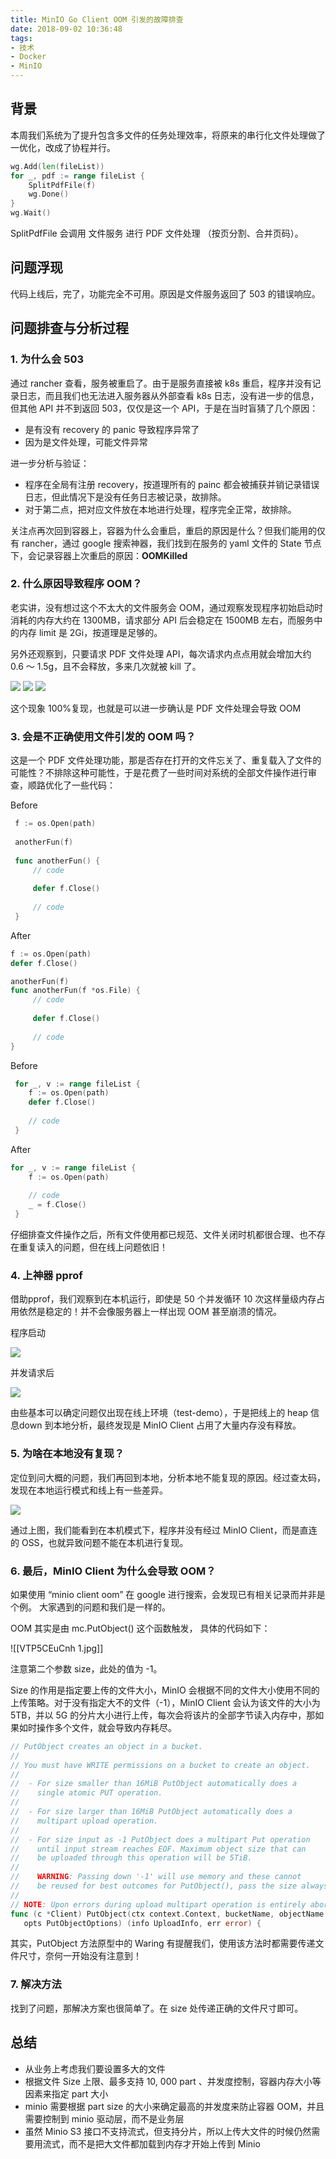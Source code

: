 ```yaml
---
title: MinIO Go Client OOM 引发的故障排查
date: 2018-09-02 10:36:48
tags: 
- 技术
- Docker
- MinIO
---
```


## 背景

本周我们系统为了提升包含多文件的任务处理效率，将原来的串行化文件处理做了一优化，改成了协程并行。

```Go
wg.Add(len(fileList))
for _, pdf := range fileList {
    SplitPdfFile(f)
    wg.Done()
}
wg.Wait()
```

SplitPdfFile 会调用 文件服务 进行 PDF 文件处理 （按页分割、合并页码）。

## 问题浮现

代码上线后，完了，功能完全不可用。原因是文件服务返回了 503 的错误响应。

## 问题排查与分析过程

### 1. 为什么会 503

通过 rancher 查看，服务被重启了。由于是服务直接被 k8s 重启，程序并没有记录日志，而且我们也无法进入服务器从外部查看 k8s 日志，没有进一步的信息，但其他 API 并不到返回 503，仅仅是这一个 API，于是在当时盲猜了几个原因：

- 是有没有 recovery 的 panic 导致程序异常了
- 因为是文件处理，可能文件异常

进一步分析与验证：

- 程序在全局有注册 recovery，按道理所有的 painc 都会被捕获并销记录错误日志，但此情况下是没有任务日志被记录，故排除。
- 对于第二点，把对应文件放在本地进行处理，程序完全正常，故排除。

关注点再次回到容器上，容器为什么会重启，重启的原因是什么？但我们能用的仅有 rancher，通过 google 搜索神器，我们找到在服务的 yaml 文件的 State 节点下，会记录容器上次重启的原因：**OOMKilled**

### 2. 什么原因导致程序 OOM？

老实讲，没有想过这个不太大的文件服务会 OOM，通过观察发现程序初始启动时消耗的内存大约在 1300MB，请求部分 API 后会稳定在 1500MB 左右，而服务中的内存 limit 是 2Gi，按道理是足够的。

另外还观察到，只要请求 PDF 文件处理 API，每次请求内点点用就会增加大约 0.6 ～ 1.5g，且不会释放，多来几次就被 kill 了。

![](https://tva1.sinaimg.cn/large/e6c9d24egy1h5sfaox8vtj20rk01kjrh.jpg)
![](https://tva1.sinaimg.cn/large/e6c9d24egy1h5sfav9l6mj20ty01m74f.jpg)
![](https://tva1.sinaimg.cn/large/e6c9d24egy1h5sfb1yf6aj20so01o3yn.jpg)

这个现象 100%复现，也就是可以进一步确认是 PDF 文件处理会导致 OOM

### 3. 会是不正确使用文件引发的 OOM 吗？
这是一个 PDF 文件处理功能，那是否存在打开的文件忘关了、重复载入了文件的可能性？不排除这种可能性，于是花费了一些时间对系统的全部文件操作进行审查，顺路优化了一些代码：

Before

```Go
 f := os.Open(path)
 
 anotherFun(f)
 
 func anotherFun() {
     // code
     
     defer f.Close()
     
     // code
 }
```

After

```Go
f := os.Open(path)
defer f.Close()

anotherFun(f)
func anotherFun(f *os.File) {
     // code
     
     defer f.Close()
     
     // code
}
```

Before

```Go
 for _, v := range fileList {
    f := os.Open(path)
    defer f.Close()
    
    // code
 }
```

After

```Go
for _, v := range fileList {
    f := os.Open(path)
    
    // code
    _ = f.Close()
 }
```

仔细排查文件操作之后，所有文件使用都已规范、文件关闭时机都很合理、也不存在重复读入的问题，但在线上问题依旧！

### 4. 上神器 pprof
借助pprof，我们观察到在本机运行，即使是 50 个并发循环 10 次这样量级内存占用依然是稳定的！并不会像服务器上一样出现 OOM 甚至崩溃的情况。

程序启动

![](https://tva1.sinaimg.cn/large/e6c9d24egy1h5sfa7zki5j21800j0n27.jpg)

并发请求后

![](https://tva1.sinaimg.cn/large/e6c9d24egy1h5sfagqbglj215o0is76u.jpg)

由些基本可以确定问题仅出现在线上环境（test-demo），于是把线上的 heap 信息down 到本地分析，最终发现是 MinIO Client 占用了大量内存没有释放。

### 5. 为啥在本地没有复现？
定位到问大概的问题，我们再回到本地，分析本地不能复现的原因。经过查太码，发现在本地运行模式和线上有一些差异。

![](https://tva1.sinaimg.cn/large/e6c9d24egy1h5sf94dstyj20u00uh760.jpg)

通过上图，我们能看到在本机模式下，程序并没有经过 MinIO Client，而是直连的 OSS，也就异致问题不能在本机进行复现。

### 6. 最后，MinIO Client 为什么会导致 OOM？
如果使用 “minio client oom” 在 google 进行搜索，会发现已有相关记录而并非是个例。 大家遇到的问题和我们是一样的。

OOM 其实是由 mc.PutObject() 这个函数触发， 具体的代码如下：

![[VTP5CEuCnh 1.jpg]]

注意第二个参数 size，此处的值为 -1。

Size 的作用是指定要上传的文件大小，MinIO 会根据不同的文件大小使用不同的上传策略。对于没有指定大不的文件（-1），MinIO Client 会认为该文件的大小为 5TB，并以 5G 的分片大小进行上传，每次会将该片的全部字节读入内存中，那如果如时操作多个文件，就会导致内存耗尽。

```Go
// PutObject creates an object in a bucket.
//
// You must have WRITE permissions on a bucket to create an object.
//
//  - For size smaller than 16MiB PutObject automatically does a
//    single atomic PUT operation.
//
//  - For size larger than 16MiB PutObject automatically does a
//    multipart upload operation.
//
//  - For size input as -1 PutObject does a multipart Put operation
//    until input stream reaches EOF. Maximum object size that can
//    be uploaded through this operation will be 5TiB.
//
//    WARNING: Passing down '-1' will use memory and these cannot
//    be reused for best outcomes for PutObject(), pass the size always.
//
// NOTE: Upon errors during upload multipart operation is entirely aborted.
func (c *Client) PutObject(ctx context.Context, bucketName, objectName string, reader io.Reader, objectSize int64,
   opts PutObjectOptions) (info UploadInfo, err error) {
```

其实，PutObject 方法原型中的 Waring 有提醒我们，使用该方法时都需要传递文件尺寸，奈何一开始没有注意到！

### 7. 解决方法
找到了问题，那解决方案也很简单了。在 size 处传递正确的文件尺寸即可。


## 总结

- 从业务上考虑我们要设置多大的文件
- 根据文件 Size 上限、最多支持 10, 000 part 、并发度控制，容器内存大小等因素来指定 part 大小
- minio 需要根据 part size 的大小来确定最高的并发度来防止容器 OOM，并且需要控制到 minio 驱动层，而不是业务层
- 虽然 Minio S3 接口不支持流式，但支持分片，所以上传大文件的时候仍然需要用流式，而不是把大文件都加载到内存才开始上传到 Minio
